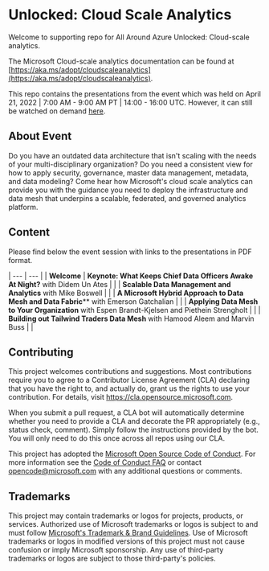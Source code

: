 # Unlocked: Cloud Scale Analytics

Welcome to supporting repo for All Around Azure Unlocked: Cloud-scale analytics.

The Microsoft Cloud-scale analytics documentation can be found at [https://aka.ms/adopt/cloudscaleanalytics](https://aka.ms/adopt/cloudscaleanalytics).

This repo contains the presentations from the event which was held on April 21, 2022 | 7:00 AM - 9:00 AM PT | 14:00 - 16:00 UTC. However, it can still be watched on demand [here](https://docs.microsoft.com/events/learntv/AAA-Unlocking-Data/).

## About Event

Do you have an outdated data architecture that isn't scaling with the needs of your multi-disciplinary organization? Do you need a consistent view for how to apply security, governance, master data management, metadata, and data modeling? Come hear how Microsoft's cloud scale analytics can provide you with the guidance you need to deploy the infrastructure and data mesh that underpins a scalable, federated, and governed analytics platform.

## Content

Please find below the event session with links to the presentations in PDF format.

| --- | --- |
| **Welcome** 
| **Keynote: What Keeps Chief Data Officers Awake At Night?** with Didem Un Ates | |
| **Scalable Data Management and Analytics** with Mike Boswell | |
| **A Microsoft Hybrid Approach to Data Mesh and Data Fabric**** with Emerson Gatchalian | |
| **Applying Data Mesh to Your Organization** with Espen Brandt-Kjelsen and Piethein Strengholt | |
| **Building out Tailwind Traders Data Mesh** with Hamood Aleem and Marvin Buss | |

## Contributing

This project welcomes contributions and suggestions.  Most contributions require you to agree to a
Contributor License Agreement (CLA) declaring that you have the right to, and actually do, grant us
the rights to use your contribution. For details, visit https://cla.opensource.microsoft.com.

When you submit a pull request, a CLA bot will automatically determine whether you need to provide
a CLA and decorate the PR appropriately (e.g., status check, comment). Simply follow the instructions
provided by the bot. You will only need to do this once across all repos using our CLA.

This project has adopted the [Microsoft Open Source Code of Conduct](https://opensource.microsoft.com/codeofconduct/).
For more information see the [Code of Conduct FAQ](https://opensource.microsoft.com/codeofconduct/faq/) or
contact [opencode@microsoft.com](mailto:opencode@microsoft.com) with any additional questions or comments.

## Trademarks

This project may contain trademarks or logos for projects, products, or services. Authorized use of Microsoft 
trademarks or logos is subject to and must follow 
[Microsoft's Trademark & Brand Guidelines](https://www.microsoft.com/en-us/legal/intellectualproperty/trademarks/usage/general).
Use of Microsoft trademarks or logos in modified versions of this project must not cause confusion or imply Microsoft sponsorship.
Any use of third-party trademarks or logos are subject to those third-party's policies.

